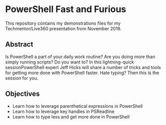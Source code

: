 # PowerShell Fast and Furious

This repository contains my demonstrations files for my Techmentor/Live360 presentation from November 2019.

## Abstract

Is PowerShell a part of your daily work routine?
Are you doing more than simply running scripts?
Do you want to?
In this lightning-quick sessionPowerShell expert Jeff Hicks will share a number of tricks and tools for getting more done with PowerShell faster.
Hate typing?
Then this is the session for you.

## Objectives

- Learn how to leverage parenthetical expressions in PowerShell
- Learn how to leverage key handles in PSReadline
- Learn how to type less and get more done in PowerShell
